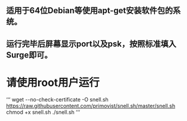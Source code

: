 ## 适用于64位Debian等使用apt-get安装软件包的系统。
## 运行完毕后屏幕显示port以及psk，按照标准填入Surge即可。
# 请使用root用户运行

‘‘‘
wget --no-check-certificate -O snell.sh https://raw.githubusercontent.com/primovist/snell.sh/master/snell.sh
chmod +x snell.sh
./snell.sh
‘‘‘